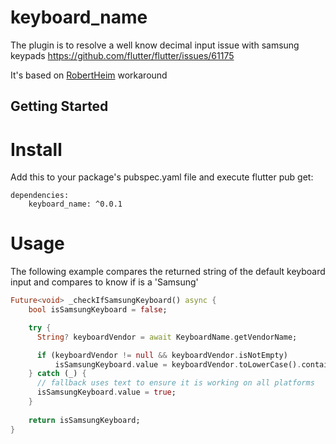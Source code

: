 # keyboard_name

The plugin is to resolve a well know decimal input issue with samsung keypads
https://github.com/flutter/flutter/issues/61175

It's based on [RobertHeim](https://github.com/flutter/flutter/issues/61175#issuecomment-862185853) workaround

## Getting Started

# Install

Add this to your package's pubspec.yaml file and execute flutter pub get:

```
dependencies:
    keyboard_name: ^0.0.1
```

# Usage

The following example compares the returned string of the default keyboard input and compares to know if is a 'Samsung'

```dart
Future<void> _checkIfSamsungKeyboard() async {
    bool isSamsungKeyboard = false;

    try {
      String? keyboardVendor = await KeyboardName.getVendorName;

      if (keyboardVendor != null && keyboardVendor.isNotEmpty)
          isSamsungKeyboard.value = keyboardVendor.toLowerCase().contains('samsung');
    } catch (_) {
      // fallback uses text to ensure it is working on all platforms
      isSamsungKeyboard.value = true;
    }
    
    return isSamsungKeyboard;
}
```

